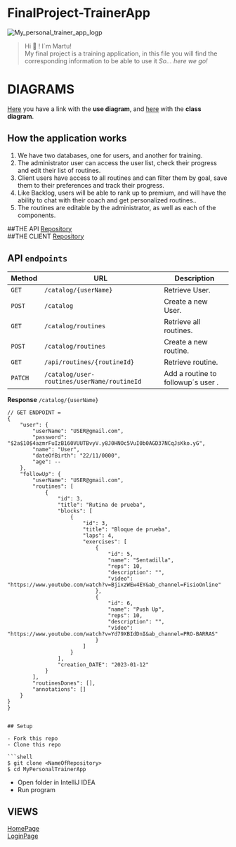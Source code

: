 # FinalProject-TrainerApp
![My_personal_trainer_app_logp](../assets/logo.png)

> Hi 👋 ! I`m Martu!</br>
> My final project is a training application, in this file you will find the corresponding information to be able to use it *So... here we go!*

# DIAGRAMS
[Here](./assets/Diagrama%20de%20clases.png) you have a link with the **use  diagram**, and
[here](./assets/My%20Personal%20Trainer%20App-%20Use%20Case%20Diagram.png)
  with the **class diagram**.

## How the application works

1. We have two databases, one for users, and another for training.</br>
2. The administrator user can access the user list, check their progress and edit their list of routines.</br>
3. Client users have access to all routines and can filter them by goal, save them to their preferences and track their progress.</br>
4. Like Backlog, users will be able to rank up to premium, and will have the ability to chat with their coach and get personalized routines..</br>
5. The routines are editable by the administrator, as well as each of the components.</br>


##THE API [Repository](https://github.com/MartuDorado/Final-project-EY/tree/master/Api)<br>
##THE CLIENT [Repository](https://github.com/MartuDorado/Final-project-EY/tree/master/Client/Vue-project)


## API `endpoints`

| Method  | URL                                                               | Description                                                          |
|---------|-------------------------------------------------------------------|----------------------------------------------------------------------|
| `GET`   | `/catalog/{userName}`                                             | Retrieve User.                                                       |
| `POST`  | `/catalog`                                                        | Create a new User.                                                   |
| `GET`   | `/catalog/routines`                                               | Retrieve all routines.                                               |
| `POST`  | `/catalog/routines`                                               | Create a new routine.                                                |
| `GET`   | `/api/routines/{routineId}`                                       | Retrieve routine.                                                    |
| `PATCH` | `/catalog/user-routines/userName/routineId`             | Add a routine to followup´s user .                                   |


**Response**
`/catalog/{userName}`
```
// GET ENDPOINT =
{
    "user": {
        "userName": "USER@gmail.com",
        "password": "$2a$10$4azmrFuIzB160VUUTBvyV.y8J0HNOc5VuI0b0AGD37NCqJsKko.yG",
        "name": "User",
        "dateOfBirth": "22/11/0000",
        "age": --
    },
    "followUp": {
        "userName": "USER@gmail.com",
        "routines": [
            {
                "id": 3,
                "title": "Rutina de prueba",
                "blocks": [
                    {
                        "id": 3,
                        "title": "Bloque de prueba",
                        "laps": 4,
                        "exercises": [
                            {
                                "id": 5,
                                "name": "Sentadilla",
                                "reps": 10,
                                "description": "",
                                "video": "https://www.youtube.com/watch?v=BjixzWEw4EY&ab_channel=FisioOnline"
                            },
                            {
                                "id": 6,
                                "name": "Push Up",
                                "reps": 10,
                                "description": "",
                                "video": "https://www.youtube.com/watch?v=Yd79XBIdDnI&ab_channel=PRO-BARRAS"
                            }
                        ]
                    }
                ],
                "creation_DATE": "2023-01-12"
            }
        ],
        "routinesDones": [],
        "annotations": []
    }
}
}


## Setup

- Fork this repo
- Clone this repo

```shell
$ git clone <NameOfRepository>
$ cd MyPersonalTrainerApp
```

- Open folder in IntelliJ IDEA
- Run program

## VIEWS
[HomePage](./assets/screen1.png)<br>
[LoginPage](./assets/screen2.png)
